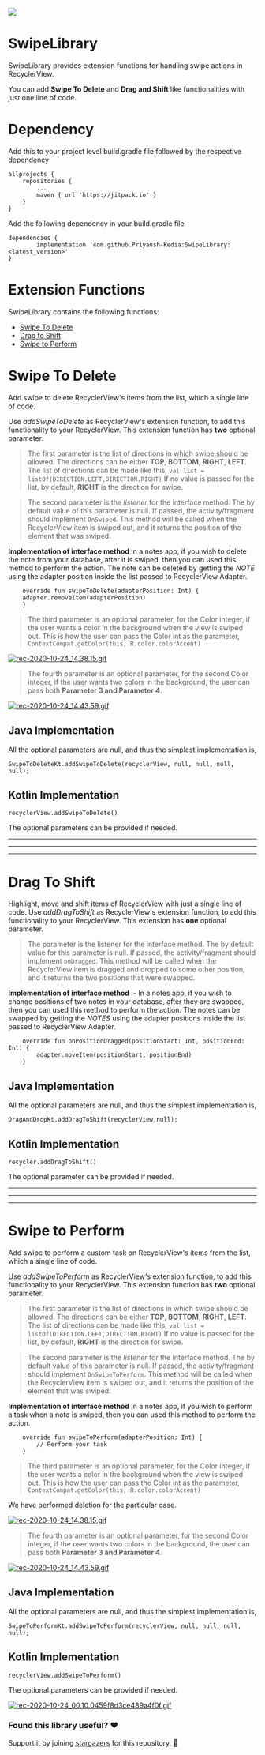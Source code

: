 [![](https://jitpack.io/v/Priyansh-Kedia/SwipeLibrary.svg)](https://jitpack.io/#Priyansh-Kedia/SwipeLibrary)

# SwipeLibrary

SwipeLibrary provides extension functions for handling swipe actions in RecyclerView. 

You can add **Swipe To Delete** and **Drag and Shift** like functionalities with just one line of code.

	
# Dependency
Add this to your project level build.gradle file followed by the respective dependency

	allprojects {
		repositories {
			...
			maven { url 'https://jitpack.io' }
		}
	}

Add the following dependency in your build.gradle file

	dependencies {
	        implementation 'com.github.Priyansh-Kedia:SwipeLibrary:<latest_version>'
	}



# Extension Functions

SwipeLibrary contains the following functions:
- [Swipe To Delete](#swipe-to-delete)
- [Drag to Shift](#drag-to-shift)
- [Swipe to Perform](#swipe-to-perform)

# Swipe To Delete

Add swipe to delete RecyclerView's items from the list, which a single line of code.

Use *addSwipeToDelete* as RecyclerView's extension function, to add this functionality to your RecyclerView. 
This extension function has **two** optional parameter. 
> The first parameter is the list of directions in which swipe should be allowed. The directions can be either **TOP**, **BOTTOM**, **RIGHT**, **LEFT**.
The list of directions can be made like this,
		`val list = listOf(DIRECTION.LEFT,DIRECTION.RIGHT)`
If no value is passed for the list, by default, **RIGHT** is the direction for swipe.

> The second parameter is the *listener* for the interface method. The by default value of this parameter is null. If passed, the activity/fragment should implement `OnSwiped`. This method will be called when the RecyclerView item is swiped out, and it returns the position of the element that was swiped. 

**Implementation of interface method**
In a notes app, if you wish to delete the note from your database, after it is swiped, then you can used this method to perform the action. The note can be deleted by getting the *NOTE* using the adapter position inside the list passed to RecyclerView Adapter.

        override fun swipeToDelete(adapterPosition: Int) {  
		adapter.removeItem(adapterPosition)  
		}
		
> The third parameter is an optional parameter, for the Color integer, if the user wants a color in the background when the view is swiped out. This is how the user can pass the Color int as the parameter, `ContextCompat.getColor(this, R.color.colorAccent)`

[![rec-2020-10-24_14.38.15.gif](https://s8.gifyu.com/images/rec-2020-10-24_14.38.15.gif)](https://gifyu.com/image/8FMg)


> The fourth parameter is an optional parameter, for the second Color integer, if the user wants two colors in the background, the user can pass both **Parameter 3 and Parameter 4**.

[![rec-2020-10-24_14.43.59.gif](https://s8.gifyu.com/images/rec-2020-10-24_14.43.59.gif)](https://gifyu.com/image/8Fpk)

## Java Implementation
All the optional parameters are null, and thus the simplest implementation is,

    SwipeToDeleteKt.addSwipeToDelete(recyclerView, null, null, null, null);
    
## Kotlin Implementation
	recyclerView.addSwipeToDelete()
	
The optional parameters can be provided if needed.    




---		
***
___

# Drag To Shift

Highlight, move and shift items of RecyclerView with just a single line of code.
Use *addDragToShift* as RecyclerView's extension function, to add this functionality to your RecyclerView. This extension has **one** optional parameter.

> The parameter is the listener for the interface method. The by default value for this parameter is null. If passed, the activity/fragment should implement `onDragged`. This method will be called when the RecyclerView item is dragged and dropped to some other position, and it returns the two positions that were swapped.	

**Implementation of interface method** :- 
In a notes app, if you wish to change positions of two notes in your database, after they are swapped, then you can used this method to perform the action. The notes can be swapped by getting the _NOTES_ using the adapter positions inside the list passed to RecyclerView Adapter.

    	override fun onPositionDragged(positionStart: Int, positionEnd: Int) {  
			adapter.moveItem(positionStart, positionEnd)  
		}
		
## Java Implementation
All the optional parameters are null, and thus the simplest implementation is,

    DragAndDropKt.addDragToShift(recyclerView,null);
    
## Kotlin Implementation
	recycler.addDragToShift()
	
The optional parameter can be provided if needed.  


---		
***
___

# Swipe to Perform

Add swipe to perform a custom task on RecyclerView's items from the list, which a single line of code.

Use *addSwipeToPerform* as RecyclerView's extension function, to add this functionality to your RecyclerView. 
This extension function has **two** optional parameter. 
> The first parameter is the list of directions in which swipe should be allowed. The directions can be either **TOP**, **BOTTOM**, **RIGHT**, **LEFT**.
The list of directions can be made like this,
		`val list = listOf(DIRECTION.LEFT,DIRECTION.RIGHT)`
If no value is passed for the list, by default, **RIGHT** is the direction for swipe.

> The second parameter is the *listener* for the interface method. The by default value of this parameter is null. If passed, the activity/fragment should implement `OnSwipeToPerform`. This method will be called when the RecyclerView item is swiped out, and it returns the position of the element that was swiped. 

**Implementation of interface method**
In a notes app, if you wish to perform a task when a note is swiped, then you can used this method to perform the action. 

        override fun swipeToPerform(adapterPosition: Int) {  
			// Perform your task
		}
		
> The third parameter is an optional parameter, for the Color integer, if the user wants a color in the background when the view is swiped out. This is how the user can pass the Color int as the parameter, `ContextCompat.getColor(this, R.color.colorAccent)`

We have performed deletion for the particular case.

[![rec-2020-10-24_14.38.15.gif](https://s8.gifyu.com/images/rec-2020-10-24_14.38.15.gif)](https://gifyu.com/image/8FMg)


> The fourth parameter is an optional parameter, for the second Color integer, if the user wants two colors in the background, the user can pass both **Parameter 3 and Parameter 4**.

[![rec-2020-10-24_14.43.59.gif](https://s8.gifyu.com/images/rec-2020-10-24_14.43.59.gif)](https://gifyu.com/image/8Fpk)

## Java Implementation
All the optional parameters are null, and thus the simplest implementation is,

    SwipeToPerformKt.addSwipeToPerform(recyclerView, null, null, null, null);
    
## Kotlin Implementation
	recyclerView.addSwipeToPerform()
	
The optional parameters can be provided if needed.    


		
[![rec-2020-10-24_00.10.0459f8d3ce489a4f0f.gif](https://s8.gifyu.com/images/rec-2020-10-24_00.10.0459f8d3ce489a4f0f.gif)](https://gifyu.com/image/8jl5)


### Found this library useful? :heart:

Support it by joining [stargazers](https://github.com/Priyansh-Kedia/SwipeLibrary/stargazers) for this repository. :star2:
